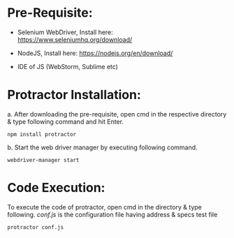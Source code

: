 # Pre-Requisite:
- Selenium WebDriver,
Install here: https://www.seleniumhq.org/download/

- NodeJS,
Install here: https://nodejs.org/en/download/

- IDE of JS (WebStorm, Sublime etc)


# Protractor Installation:
a. After downloading the pre-requisite, open cmd in the respective directory & type following command and hit Enter.

```npm install protractor```

b. Start the web driver manager by executing following command.

```webdriver-manager start```


# Code Execution:
To execute the code of protractor, open cmd in the directory & type following. *conf.js* is the configuration file having address & specs test file

```protractor conf.js```
